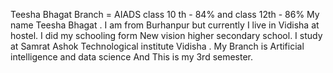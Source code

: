 Teesha Bhagat Branch = AIADS class 10 th - 84% and class 12th - 86%
My name Teesha Bhagat . I am from Burhanpur but currently I live in Vidisha at hostel. I did my schooling form New vision higher secondary school. I study at Samrat Ashok Technological institute Vidisha .
My Branch is Artificial intelligence and data science And This is my 3rd semester.
